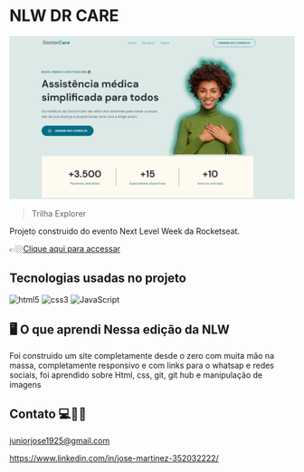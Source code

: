 # NLW  DR CARE

![preview](./.github/NLW-%20assistente%20medico%20.png)


> Trilha Explorer 

Projeto construido do evento Next Level Week da Rocketseat.

👉🏼[Clique aqui para accessar](https://nlw-together-dr-care.netlify.app/)


##  Tecnologias usadas no projeto

![html5](https://img.shields.io/badge/HTML5-E34F26?style=for-the-badge&logo=html5&logoColor=white)
![css3](https://img.shields.io/badge/CSS3-1572B6?style=for-the-badge&logo=css3&logoColor=white)
![JavaScript](https://img.shields.io/badge/JavaScript-F7DF1E?style=for-the-badge&logo=javascript&logoColor=black)

##  🖥️ O que aprendi Nessa edição da NLW 


Foi construido um site completamente desde o zero com muita mão na massa, completamente responsivo e com links para o whatsap e redes sociais, foi  aprendido sobre Html, css, git, git hub e manipulação de imagens 



## Contato 💻🧑‍💻 

juniorjose1925@gmail.com


https://www.linkedin.com/in/jose-martinez-352032222/

